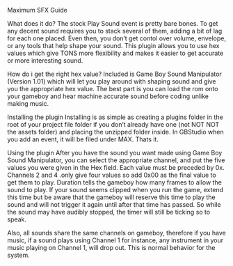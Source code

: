 Maximum SFX Guide

What does it do?
The stock Play Sound event is pretty bare bones. To get any decent sound requires you to stack several of them, adding a bit of lag for each one placed. Even then, you don’t get contol over volume, envelope, or any tools that help shape your sound. This plugin allows you to use hex values which give TONS more flexibility and makes it easier to get accurate or more interesting sound.

How do i get the right hex value?
Included is Game Boy Sound Manipulator (Version 1.01) which will let you play around with shaping sound and give you the appropriate hex value. The best part is you can load the rom onto your gameboy and hear machine accurate sound before coding unlike making music.

Installing the plugin
Installing is as simple as creating a plugins folder in the root of your project file folder if you don’t already have one (not NOT NOT the assets folder) and placing the unzipped folder inside. In GBStudio when you add an event, it will be filed under MAX. Thats it. 

Using the plugin
After you have the sound you want made using Game Boy Sound Manipulator, you can select the appropriate channel, and put the five values you were given in the Hex field. Each value must be preceded by 0x. Channels 2 and 4 .only give four values so add 0x00 as the final value to get them to play. Duration tells the gameboy how many frames to allow the sound to play. If your sound seems clipped when you run the game, extend this time but be aware that the gameboy will reserve this time to play the sound and will not trigger it again until after that time has passed. So while the sound may have audibly stopped, the timer will still be ticking so to speak.

Also, all sounds share the same channels on gameboy, therefore if you have music, if a sound plays using Channel 1 for instance, any instrument in your music playing on Channel 1, will drop out. This is normal behavior for the system.
